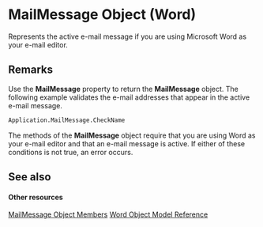 
# MailMessage Object (Word)

Represents the active e-mail message if you are using Microsoft Word as your e-mail editor.


## Remarks

Use the  **MailMessage** property to return the **MailMessage** object. The following example validates the e-mail addresses that appear in the active e-mail message.


```vb
Application.MailMessage.CheckName
```

The methods of the  **MailMessage** object require that you are using Word as your e-mail editor and that an e-mail message is active. If either of these conditions is not true, an error occurs.


## See also


#### Other resources


[MailMessage Object Members](7e52ff10-90a9-5752-5adb-c70de2837165.md)
[Word Object Model Reference](http://msdn.microsoft.com/library/be452561-b436-bb9b-6f94-3faa9a74a6fd%28Office.15%29.aspx)
